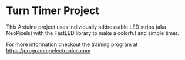 # Turn Timer Project

This Arduino project uses individually addressable LED strips (aka NeoPixels) with the FastLED library to make a colorful and simple timer.

For more information checkout the training program at https://programmgelectronics.com
